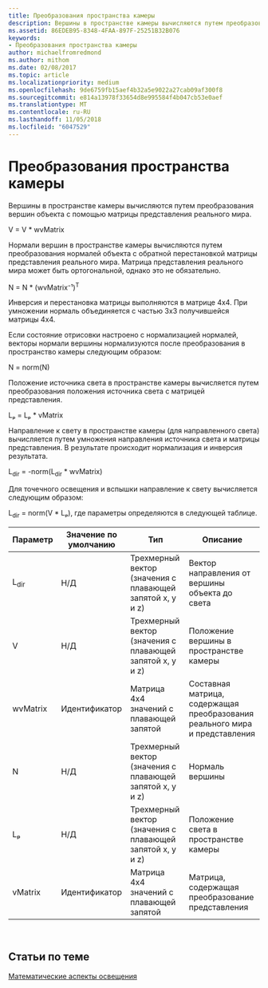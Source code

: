 ```yaml
---
title: Преобразования пространства камеры
description: Вершины в пространстве камеры вычисляются путем преобразования вершин объекта с помощью матрицы представления реального мира.
ms.assetid: 86EDEB95-8348-4FAA-897F-25251B32B076
keywords:
- Преобразования пространства камеры
author: michaelfromredmond
ms.author: mithom
ms.date: 02/08/2017
ms.topic: article
ms.localizationpriority: medium
ms.openlocfilehash: 9de6759fb15aef4b32a5e9022a27cab09af300f8
ms.sourcegitcommit: e814a13978f33654d8e995584f4b047cb53e0aef
ms.translationtype: MT
ms.contentlocale: ru-RU
ms.lasthandoff: 11/05/2018
ms.locfileid: "6047529"
---
```

# <a name="camera-space-transformations"></a>Преобразования пространства камеры


Вершины в пространстве камеры вычисляются путем преобразования вершин объекта с помощью матрицы представления реального мира.

V = V \* wvMatrix

Нормали вершин в пространстве камеры вычисляются путем преобразования нормалей объекта с обратной перестановкой матрицы представления реального мира. Матрица представления реального мира может быть ортогональной, однако это не обязательно.

N = N \* (wvMatrix⁻¹)<sup>T</sup>

Инверсия и перестановка матрицы выполняются в матрице 4x4. При умножении нормаль объединяется с частью 3x3 получившейся матрицы 4x4.

Если состояние отрисовки настроено с нормализацией нормалей, векторы нормали вершины нормализуются после преобразования в пространство камеры следующим образом:

N = norm(N)

Положение источника света в пространстве камеры вычисляется путем преобразования положения источника света с матрицей представления.

Lₚ = Lₚ \* vMatrix

Направление к свету в пространстве камеры (для направленного света) вычисляется путем умножения направления источника света и матрицы представления. В результате происходит нормализация и инверсия результата.

L<sub>dir</sub> = -norm(L<sub>dir</sub> \* wvMatrix)

Для точечного освещения и вспышки направление к свету вычисляется следующим образом:

L<sub>dir</sub> = norm(V \* Lₚ), где параметры определяются в следующей таблице.

| Параметр       | Значение по умолчанию | Тип                                          | Описание                                               |
|-----------------|---------------|-----------------------------------------------|-----------------------------------------------------------|
| L<sub>dir</sub> | Н/Д           | Трехмерный вектор (значения с плавающей запятой x, y и z) | Вектор направления от вершины объекта до света          |
| V               | Н/Д           | Трехмерный вектор (значения с плавающей запятой x, y и z) | Положение вершины в пространстве камеры                           |
| wvMatrix        | Идентификатор      | Матрица 4x4 значений с плавающей запятой           | Составная матрица, содержащая преобразования реального мира и представления |
| N               | Н/Д           | Трехмерный вектор (значения с плавающей запятой x, y и z) | Нормаль вершины                                             |
| Lₚ              | Н/Д           | Трехмерный вектор (значения с плавающей запятой x, y и z) | Положение света в пространстве камеры                            |
| vMatrix         | Идентификатор      | Матрица 4x4 значений с плавающей запятой           | Матрица, содержащая преобразование представления                      |

 

## <a name="span-idrelated-topicsspanrelated-topics"></a><span id="related-topics"></span>Статьи по теме


[Математические аспекты освещения](mathematics-of-lighting.md)

 

 





